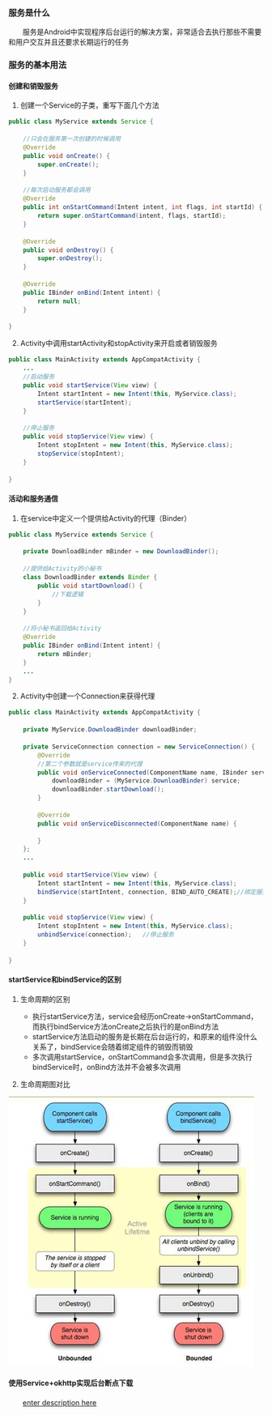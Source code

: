 ### 服务是什么
　　服务是Android中实现程序后台运行的解决方案，非常适合去执行那些不需要和用户交互并且还要求长期运行的任务
  
### 服务的基本用法
#### 创建和销毁服务

 1. 创建一个Service的子类，重写下面几个方法
 
``` java
public class MyService extends Service {

    //只会在服务第一次创建的时候调用
    @Override
    public void onCreate() {
        super.onCreate();
    }
	
    //每次启动服务都会调用
    @Override
    public int onStartCommand(Intent intent, int flags, int startId) {
        return super.onStartCommand(intent, flags, startId);
    }

    @Override
    public void onDestroy() {
        super.onDestroy();
    }

    @Override
    public IBinder onBind(Intent intent) {
        return null;
    }

}
```


 2. Activity中调用startActivity和stopActivity来开启或者销毁服务
 
``` java
public class MainActivity extends AppCompatActivity {
    ...
	//启动服务
    public void startService(View view) {
        Intent startIntent = new Intent(this, MyService.class);
        startService(startIntent);
    }

    //停止服务
    public void stopService(View view) {
        Intent stopIntent = new Intent(this, MyService.class);
        stopService(stopIntent);
    }

}
```

#### 活动和服务通信

 1. 在service中定义一个提供给Activity的代理（Binder）

``` java
public class MyService extends Service {

    private DownloadBinder mBinder = new DownloadBinder();

    //提供给Activity的小秘书
    class DownloadBinder extends Binder {
        public void startDownload() {
            //下载逻辑
        }
    }

    //将小秘书返回给Activity
    @Override
    public IBinder onBind(Intent intent) {
        return mBinder;
    }
    ...
}
```


 2. Activity中创建一个Connection来获得代理

``` java
public class MainActivity extends AppCompatActivity {

    private MyService.DownloadBinder downloadBinder;

    private ServiceConnection connection = new ServiceConnection() {
        @Override
        //第二个参数就是service传来的代理
        public void onServiceConnected(ComponentName name, IBinder service) {
            downloadBinder = (MyService.DownloadBinder) service;
            downloadBinder.startDownload();
        }

        @Override
        public void onServiceDisconnected(ComponentName name) {

        }
    };
    ...
	
    public void startService(View view) {
        Intent startIntent = new Intent(this, MyService.class);
        bindService(startIntent, connection, BIND_AUTO_CREATE);//绑定服务
    }

    public void stopService(View view) {
        Intent stopIntent = new Intent(this, MyService.class);
        unbindService(connection);   //停止服务
    }

}
```

#### startService和bindService的区别
 
 1. 生命周期的区别
	- 执行startService方法，service会经历onCreate->onStartCommand，而执行bindService方法onCreate之后执行的是onBind方法
	- startService方法启动的服务是长期在后台运行的，和原来的组件没什么关系了，bindService会随着绑定组件的销毁而销毁
	- 多次调用startService，onStartCommand会多次调用，但是多次执行bindService时，onBind方法并不会被多次调用
	
 2. 生命周期图对比
 
 ![enter description here][1]


#### 使用Service+okhttp实现后台断点下载 

　　[enter description here][2]


  [1]: ./images/Service%E7%94%9F%E5%91%BD%E5%91%A8%E6%9C%9F%E5%9B%BE.jpg "Service生命周期图"
  [2]: https://github.com/yellowbaby1991/note/blob/master/HTTP/OkHttp%E5%AE%9E%E7%8E%B0%E6%96%AD%E7%82%B9%E4%B8%8B%E8%BD%BD.md